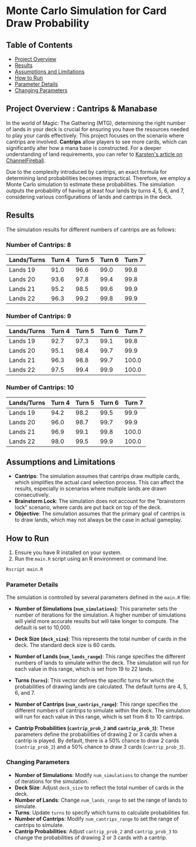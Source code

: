 # Monte Carlo Simulation for Card Draw Probability

## Table of Contents

- [Project Overview](#project-overview)
- [Results](#results)
- [Assumptions and Limitations](#assumptions-and-limitations)
- [How to Run](#how-to-run)
- [Parameter Details](#parameter-details)
- [Changing Parameters](#changing-parameters)

## Project Overview : Cantrips & Manabase

In the world of Magic: The Gathering (MTG), determining the right number of lands in your deck is crucial for ensuring you have the resources needed to play your cards effectively. This project focuses on the scenario where cantrips are involved. **Cantrips** allow players to see more cards, which can significantly alter how a mana base is constructed. For a deeper understanding of land requirements, you can refer to [Karsten's article on ChannelFireball](https://www.channelfireball.com/article/How-Many-Lands-Do-You-Need-in-Your-Deck-An-Updated-Analysis/cd1c1a24-d439-4a8e-b369-b936edb0b38a/).

Due to the complexity introduced by cantrips, an exact formula for determining land probabilities becomes impractical. Therefore, we employ a Monte Carlo simulation to estimate these probabilities. The simulation outputs the probability of having at least four lands by turns 4, 5, 6, and 7, considering various configurations of lands and cantrips in the deck.

## Results

The simulation results for different numbers of cantrips are as follows:

### Number of Cantrips: 8
| Lands/Turns | Turn 4 | Turn 5 | Turn 6 | Turn 7 |                                                                                                                       
|------------| --- | --- | --- | --- |                                                                                                                                    
| Lands 19 | 91.0 | 96.6 | 99.0 | 99.8 |                                                                                                                                  
| Lands 20 | 93.6 | 97.8 | 99.4 | 99.8 |                                                                                                                                  
| Lands 21 | 95.2 | 98.5 | 99.6 | 99.9 |
| Lands 22 | 96.3 | 99.2 | 99.8 | 99.9 |

### Number of Cantrips: 9
| Lands/Turns | Turn 4 | Turn 5 | Turn 6 | Turn 7 |
|------------| --- | --- | --- | --- |
| Lands 19 | 92.7 | 97.3 | 99.1 | 99.8 |
| Lands 20 | 95.1 | 98.4 | 99.7 | 99.9 |
| Lands 21 | 96.3 | 98.8 | 99.7 | 100.0 |
| Lands 22 | 97.5 | 99.4 | 99.9 | 100.0 |

### Number of Cantrips: 10
| Lands/Turns | Turn 4 | Turn 5 | Turn 6 | Turn 7 |
|------------| --- | --- | --- | --- |
| Lands 19 | 94.2 | 98.2 | 99.5 | 99.9 |
| Lands 20 | 96.0 | 98.7 | 99.7 | 99.9 |
| Lands 21 | 96.9 | 99.1 | 99.8 | 100.0 |
| Lands 22 | 98.0 | 99.5 | 99.9 | 100.0 |

## Assumptions and Limitations

- **Cantrips**: The simulation assumes that cantrips draw multiple cards, which simplifies the actual card selection process. This can affect the results, especially in scenarios where multiple lands are drawn consecutively.
- **Brainstorm Lock**: The simulation does not account for the "brainstorm lock" scenario, where cards are put back on top of the deck.
- **Objective**: The simulation assumes that the primary goal of cantrips is to draw lands, which may not always be the case in actual gameplay.

## How to Run

1. Ensure you have R installed on your system.
2. Run the `main.R` script using an R environment or command line.

```bash
Rscript main.R
```

### Parameter Details

The simulation is controlled by several parameters defined in the `main.R` file:

- **Number of Simulations (`num_simulations`)**: This parameter sets the number of iterations for the simulation. A higher number of simulations will yield more accurate results but will take longer to compute. The default is set to 10,000.

- **Deck Size (`deck_size`)**: This represents the total number of cards in the deck. The standard deck size is 60 cards.

- **Number of Lands (`num_lands_range`)**: This range specifies the different numbers of lands to simulate within the deck. The simulation will run for each value in this range, which is set from 19 to 22 lands.

- **Turns (`turns`)**: This vector defines the specific turns for which the probabilities of drawing lands are calculated. The default turns are 4, 5, 6, and 7.

- **Number of Cantrips (`num_cantrips_range`)**: This range specifies the different numbers of cantrips to simulate within the deck. The simulation will run for each value in this range, which is set from 8 to 10 cantrips.

- **Cantrip Probabilities (`cantrip_prob_2` and `cantrip_prob_3`)**: These parameters define the probabilities of drawing 2 or 3 cards when a cantrip is played. By default, there is a 50% chance to draw 2 cards (`cantrip_prob_2`) and a 50% chance to draw 3 cards (`cantrip_prob_3`).

### Changing Parameters

- **Number of Simulations**: Modify `num_simulations` to change the number of iterations for the simulation.
- **Deck Size**: Adjust `deck_size` to reflect the total number of cards in the deck.
- **Number of Lands**: Change `num_lands_range` to set the range of lands to simulate.
- **Turns**: Update `turns` to specify which turns to calculate probabilities for.
- **Number of Cantrips**: Modify `num_cantrips_range` to set the range of cantrips to simulate.
- **Cantrip Probabilities**: Adjust `cantrip_prob_2` and `cantrip_prob_3` to change the probabilities of drawing 2 or 3 cards with a cantrip.
